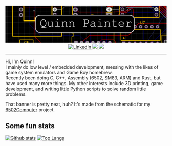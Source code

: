 <p align="center">
  <img src="banner.png" width=600 /> 
  <br />
  <a href="https://linkedin.com/in/quinnpainter/">
    <img src="https://img.shields.io/badge/-quinnpainter-0072b1?style=flat&logo=Linkedin&logoColor=white&link=https://linkedin.com/in/quinnpainter/" alt="LinkedIn" />
  </a>
  <a href="mailto:quinn@geekymonkey.com">
    <img src="https://img.shields.io/badge/-quinn@geekymonkey.com-c14438?style=flat&logo=Gmail&logoColor=white&link=mailto:quinn@geekymonkey.com" />
  </a>
  <a href="https://github.com/QuinnPainter">
    <img src="https://img.shields.io/badge/-QuinnPainter-grey?style=flat&logo=github&logoColor=white&link=https://github.com/QuinnPainter" />
  </a>
</p>

-------
Hi, I'm Quinn!  
I mainly do low level / embedded development, messing with the likes of game system emulators and Game Boy homebrew.  
Recently been doing C, C++, Assembly (6502, SM83, ARM) and Rust, but have used many more things. My other interests include 3D printing, game development, and writing little Python scripts to solve random little problems.

That banner is pretty neat, huh? It's made from the schematic for my [6502Computer](https://github.com/QuinnPainter/6502Computer) project.

<!--
## 🔧 Skills
![](https://img.shields.io/badge/Code-Python-informational?style=flat&logo=python&logoColor=white&color=blue)
![](https://img.shields.io/badge/Code-C++-informational?style=flat&logo=c%2B%2B&logoColor=white&color=blue)
![](https://img.shields.io/badge/Code-C-informational?style=flat&logo=c&logoColor=white&color=blue)
![](https://img.shields.io/badge/Code-Java-informational?style=flat&logo=java&logoColor=white&color=blue)
![](https://img.shields.io/badge/Code-C%23-informational?style=flat&logo=c-sharp&logoColor=white&color=blue)
![](https://img.shields.io/badge/Hardware-Arduino-informational?style=flat&logo=arduino&logoColor=white&color=lightblue)
![](https://img.shields.io/badge/Hardware-Raspberry%20Pi-informational?style=flat&logo=raspberry-pi&logoColor=white&color=lightblue)
![](https://img.shields.io/badge/Tools-Unity3D-informational?style=flat&logo=unity&logoColor=white&color=orange)
![](https://img.shields.io/badge/Tools-Visual%20Studio-informational?style=flat&logo=visual-studio&logoColor=white&color=orange)
![](https://img.shields.io/badge/Tools-VS%20Code-informational?style=flat&logo=visual-studio-code&logoColor=white&color=orange)
![](https://img.shields.io/badge/Tools-Git-informational?style=flat&logo=git&logoColor=white&color=orange)
![](https://img.shields.io/badge/Tools-Fusion%20360-informational?style=flat&logo=autodesk&logoColor=white&color=orange)
![](https://img.shields.io/badge/OS-Linux-informational?style=flat&logo=linux&logoColor=white&color=purple)
![](https://img.shields.io/badge/OS-Windows-informational?style=flat&logo=windows&logoColor=white&color=purple)
-->

## Some fun stats
[![Github stats](https://github-readme-stats.vercel.app/api?username=QuinnPainter&show_icons=true&include_all_commits=true&count_private=true&theme=dark)](https://github.com/anuraghazra/github-readme-stats)
[![Top Langs](https://github-readme-stats.vercel.app/api/top-langs/?username=QuinnPainter&layout=compact&theme=dark)](https://github.com/anuraghazra/github-readme-stats)

<!--
**QuinnPainter/QuinnPainter** is a ✨ _special_ ✨ repository because its `README.md` (this file) appears on your GitHub profile.

Here are some ideas to get you started:

- 🔭 I’m currently working on ...
- 🌱 I’m currently learning ...
- 👯 I’m looking to collaborate on ...
- 🤔 I’m looking for help with ...
- 💬 Ask me about ...
- 📫 How to reach me: ...
- 😄 Pronouns: ...
- ⚡ Fun fact: ...
-->
